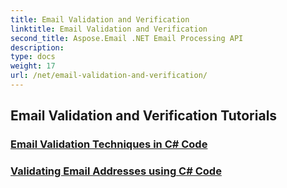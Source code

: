 ```yaml
---
title: Email Validation and Verification
linktitle: Email Validation and Verification
second_title: Aspose.Email .NET Email Processing API
description: 
type: docs
weight: 17
url: /net/email-validation-and-verification/
---
```


## Email Validation and Verification Tutorials
### [Email Validation Techniques in C# Code](./email-validation-techniques-in-csharp-code/)
### [Validating Email Addresses using C# Code](./validating-email-addresses-using-csharp-code/)